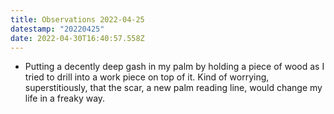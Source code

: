 ```yaml
---
title: Observations 2022-04-25
datestamp: "20220425"
date: 2022-04-30T16:40:57.558Z
---
```

- Putting a decently deep gash in my palm by holding a piece of wood as I tried to drill into a work piece on top of it. Kind of worrying, superstitiously, that the scar, a new palm reading line, would change my life in a freaky way.